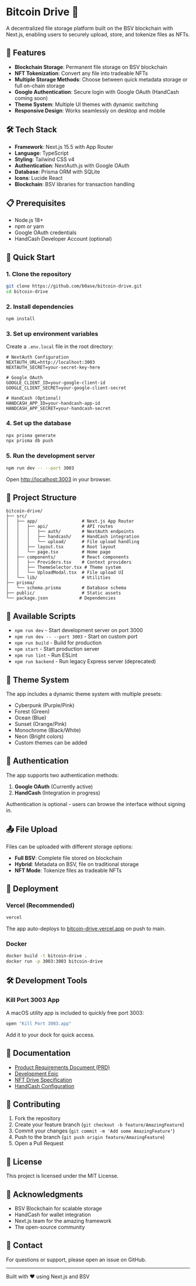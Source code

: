 # Bitcoin Drive 🚀

A decentralized file storage platform built on the BSV blockchain with Next.js, enabling users to securely upload, store, and tokenize files as NFTs.

## 🌟 Features

- **Blockchain Storage**: Permanent file storage on BSV blockchain
- **NFT Tokenization**: Convert any file into tradeable NFTs
- **Multiple Storage Methods**: Choose between quick metadata storage or full on-chain storage
- **Google Authentication**: Secure login with Google OAuth (HandCash coming soon)
- **Theme System**: Multiple UI themes with dynamic switching
- **Responsive Design**: Works seamlessly on desktop and mobile

## 🛠 Tech Stack

- **Framework**: Next.js 15.5 with App Router
- **Language**: TypeScript
- **Styling**: Tailwind CSS v4
- **Authentication**: NextAuth.js with Google OAuth
- **Database**: Prisma ORM with SQLite
- **Icons**: Lucide React
- **Blockchain**: BSV libraries for transaction handling

## 📋 Prerequisites

- Node.js 18+ 
- npm or yarn
- Google OAuth credentials
- HandCash Developer Account (optional)

## 🚀 Quick Start

### 1. Clone the repository
```bash
git clone https://github.com/b0ase/bitcoin-drive.git
cd bitcoin-drive
```

### 2. Install dependencies
```bash
npm install
```

### 3. Set up environment variables
Create a `.env.local` file in the root directory:
```env
# NextAuth Configuration
NEXTAUTH_URL=http://localhost:3003
NEXTAUTH_SECRET=your-secret-key-here

# Google OAuth
GOOGLE_CLIENT_ID=your-google-client-id
GOOGLE_CLIENT_SECRET=your-google-client-secret

# HandCash (Optional)
HANDCASH_APP_ID=your-handcash-app-id
HANDCASH_APP_SECRET=your-handcash-secret
```

### 4. Set up the database
```bash
npx prisma generate
npx prisma db push
```

### 5. Run the development server
```bash
npm run dev -- --port 3003
```

Open [http://localhost:3003](http://localhost:3003) in your browser.

## 📂 Project Structure

```
bitcoin-drive/
├── src/
│   ├── app/                 # Next.js App Router
│   │   ├── api/             # API routes
│   │   │   ├── auth/        # NextAuth endpoints
│   │   │   ├── handcash/    # HandCash integration
│   │   │   └── upload/      # File upload handling
│   │   ├── layout.tsx       # Root layout
│   │   └── page.tsx         # Home page
│   ├── components/          # React components
│   │   ├── Providers.tsx    # Context providers
│   │   ├── ThemeSelector.tsx # Theme system
│   │   └── UploadModal.tsx  # File upload UI
│   └── lib/                 # Utilities
├── prisma/
│   └── schema.prisma        # Database schema
├── public/                  # Static assets
└── package.json            # Dependencies
```

## 🔧 Available Scripts

- `npm run dev` - Start development server on port 3000
- `npm run dev -- --port 3003` - Start on custom port
- `npm run build` - Build for production
- `npm start` - Start production server
- `npm run lint` - Run ESLint
- `npm run backend` - Run legacy Express server (deprecated)

## 🎨 Theme System

The app includes a dynamic theme system with multiple presets:
- Cyberpunk (Purple/Pink)
- Forest (Green)
- Ocean (Blue)
- Sunset (Orange/Pink)
- Monochrome (Black/White)
- Neon (Bright colors)
- Custom themes can be added

## 🔐 Authentication

The app supports two authentication methods:
1. **Google OAuth** (Currently active)
2. **HandCash** (Integration in progress)

Authentication is optional - users can browse the interface without signing in.

## 📤 File Upload

Files can be uploaded with different storage options:
- **Full BSV**: Complete file stored on blockchain
- **Hybrid**: Metadata on BSV, file on traditional storage
- **NFT Mode**: Tokenize files as tradeable NFTs

## 🚢 Deployment

### Vercel (Recommended)
```bash
vercel
```

The app auto-deploys to [bitcoin-drive.vercel.app](https://bitcoin-drive.vercel.app) on push to main.

### Docker
```bash
docker build -t bitcoin-drive .
docker run -p 3003:3003 bitcoin-drive
```

## 🛠 Development Tools

### Kill Port 3003 App
A macOS utility app is included to quickly free port 3003:
```bash
open "Kill Port 3003.app"
```
Add it to your dock for quick access.

## 📄 Documentation

- [Product Requirements Document (PRD)](./PRD.md)
- [Development Epic](./EPIC.md)
- [NFT Drive Specification](./nft_drive_spec.md)
- [HandCash Configuration](./handcash-config.md)

## 🤝 Contributing

1. Fork the repository
2. Create your feature branch (`git checkout -b feature/AmazingFeature`)
3. Commit your changes (`git commit -m 'Add some AmazingFeature'`)
4. Push to the branch (`git push origin feature/AmazingFeature`)
5. Open a Pull Request

## 📝 License

This project is licensed under the MIT License.

## 🙏 Acknowledgments

- BSV Blockchain for scalable storage
- HandCash for wallet integration
- Next.js team for the amazing framework
- The open-source community

## 📧 Contact

For questions or support, please open an issue on GitHub.

---

Built with ❤️ using Next.js and BSV